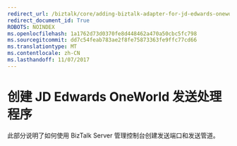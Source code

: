 ```yaml
---
redirect_url: /biztalk/core/adding-biztalk-adapter-for-jd-edwards-oneworld/
redirect_document_id: True
ROBOTS: NOINDEX
ms.openlocfilehash: 1a1762d73d0370fe8d448462a470a50cbc5fc798
ms.sourcegitcommit: dd7c54feab783ae2f8fe75873363fe9ffc77cd66
ms.translationtype: MT
ms.contentlocale: zh-CN
ms.lasthandoff: 11/07/2017
---
```

# <a name="creating-jd-edwards-oneworld-send-handlers"></a>创建 JD Edwards OneWorld 发送处理程序
此部分说明了如何使用 BizTalk Server 管理控制台创建发送端口和发送管道。  
  
